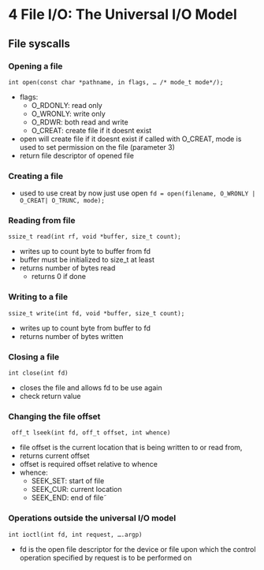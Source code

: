 # 4 File I/O: The Universal I/O Model

## File syscalls

### Opening a file
`int open(const char *pathname, in flags, … /* mode_t mode*/);`
- flags:
	- O_RDONLY: read only
	- O_WRONLY: write only 
	- O_RDWR: both read and write
	- O_CREAT: create file if it doesnt exist
- open will create file if it doesnt exist if called with O_CREAT, mode is used to set permission on the file (parameter 3)
- return file descriptor of opened file

### Creating a file
- used to use creat by now just use open
`fd = open(filename, O_WRONLY | O_CREAT| O_TRUNC, mode);`

### Reading from file
`ssize_t read(int rf, void *buffer, size_t count);`
- writes up to count byte to buffer from fd
- buffer must be initialized to size_t at least
- returns number of bytes read
	- returns 0 if done

### Writing to a file
`ssize_t write(int fd, void *buffer, size_t count);`
- writes up to count byte from buffer to fd
- returns number of bytes written

### Closing a file
`int close(int fd)`
- closes the file and allows fd to be use again
- check return value

### Changing the file offset
` off_t lseek(int fd, off_t offset, int whence)`
- file offset is the current location that is being written to or read from,
- returns current offset
- offset is required offset relative to whence
- whence:
	- SEEK_SET: start of file
	- SEEK_CUR: current location
	- SEEK_END: end of file˜

### Operations outside the universal I/O model
`int ioctl(int fd, int request, ….argp)`
- fd is the open file descriptor for the device or file upon which the control operation specified by request is to be performed on
